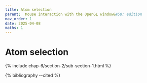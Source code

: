 ```yaml
---
title: Atom selection
parent:  Mouse interaction with the OpenGL window&#58; edition
nav_order: 1
date: 2025-04-08
maths: 1
---
```


# Atom selection

{% include chap-6/section-2/sub-section-1.html %}

{% bibliography --cited %}

